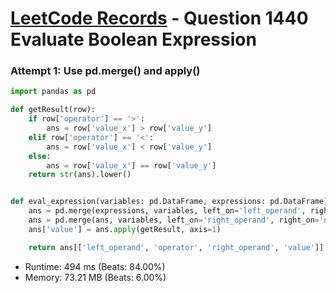 # [LeetCode Records](../../README.md) - Question 1440 Evaluate Boolean Expression

### Attempt 1: Use pd.merge() and apply()
```py
import pandas as pd

def getResult(row):
    if row['operator'] == '>':
        ans = row['value_x'] > row['value_y']
    elif row['operator'] == '<':
        ans = row['value_x'] < row['value_y']
    else:
        ans = row['value_x'] == row['value_y']   
    return str(ans).lower()


def eval_expression(variables: pd.DataFrame, expressions: pd.DataFrame) -> pd.DataFrame:
    ans = pd.merge(expressions, variables, left_on='left_operand', right_on='name')
    ans = pd.merge(ans, variables, left_on='right_operand', right_on='name')
    ans['value'] = ans.apply(getResult, axis=1)

    return ans[['left_operand', 'operator', 'right_operand', 'value']]
```
- Runtime: 494 ms (Beats: 84.00%)
- Memory: 73.21 MB (Beats: 6.00%)

<br>

